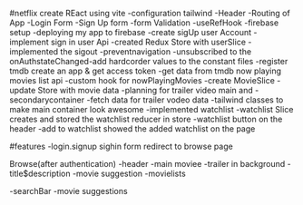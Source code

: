 #netflix
create REact using vite
-configuration tailwind
-Header
-Routing of App
-Login Form
-Sign Up form
-form Validation
-useRefHook
-firebase setup
-deploying my app to firebase
-create sigUp user Account 
-implement sign in user Api
-created Redux Store with userSlice
-implemented the sigout
-preventnavigation
-unsubscribed to the onAuthstateChanged-add hardcorder values to the constant files
-register tmdb create an app & get access token
-get data from tmdb now playing movies list api
-custom hook for nowPlayingMovies
-create MovieSlice
-update Store with movie data
-planning for trailer video main and -secondarycontainer
-fetch data for trailer vodeo data
-tailwind classes to make main container look awesome
-implemented watchlist
-watchlist Slice creates and stored the watchlist reducer in store
-watchlist button on the header 
-add to watchlist 
showed the added watchlist on the page



#features
-login.signup
sighin form
redirect to browse page

Browse(after authentication)
-header
-main moviee
-trailer in background
-title$description
-movie suggestion
-movielists

-searchBar
-movie suggestions